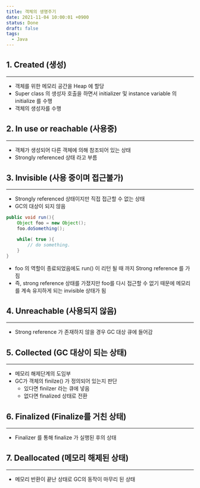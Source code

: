 ```yaml
---
title: 객체의 생명주기
date: 2021-11-04 10:00:01 +0900
status: Done
draft: false
tags:
  - Java
---
```

## 1. Created (생성)
---
- 객체를 위한 메모리 공간을 Heap 에 할당
- Super class 의 생성자 호출을 하면서 initializer 및 instance variable 의 initialize 를 수행
- 객체의 생성자를 수행

## 2. In use or reachable (사용중)
---
- 객체가 생성되어 다른 객체에 의해 참조되어 있는 상태
- Strongly referenced 상태 라고 부름

## 3. Invisible (사용 중이며 접근불가)
---
- Strongly referenced 상태이지만 직접 접근할 수 없는 상태
- GC의 대상이 되지 않음

```java
public void run(){
	Object foo = new Object();
	foo.doSomething();

	while( true ){
		// do something.
	}
}
```

- foo 의 역할이 종료되었음에도 run() 이 리턴 될 때 까지 Strong reference 를 가짐
- 즉, strong reference 상태를 가졌지만 foo를 다시 접근할 수 없기 때문에 메모리를 계속 유지하게 되는 invisible 상태가 됨

## 4. Unreachable (사용되지 않음)
---
- Strong reference 가 존재하지 않을 경우 GC 대상 큐에 들어감

## 5. Collected (GC 대상이 되는 상태)
---
- 메모리 해제단계의 도임부
- GC가 객체의 finilze() 가 정의되어 있는지 판단
    - 있다면 finilzer 라는 큐에 넣음
    - 없다면 finalized 상태로 전환

## 6. Finalized (Finalize를 거친 상태)
---
- Finalizer 를 통해 finalize 가 실행된 후의 상태

## 7. Deallocated (메모리 해제된 상태)
---
- 메모리 반환이 끝난 상태로 GC의 동작이 마무리 된 상태
